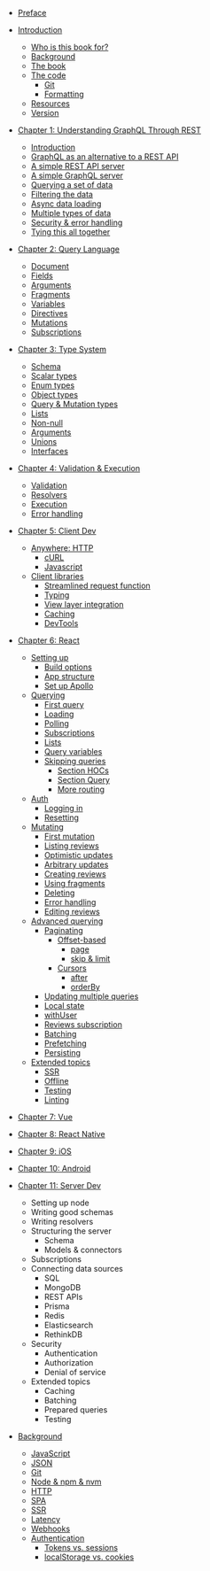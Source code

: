 * [Preface](preface.md)
* [Introduction](README.md)
  * [Who is this book for?](README.md#who-is-this-book-for)
  * [Background](README.md#background)
  * [The book](README.md#the-book)
  * [The code](README.md#the-code)
    * [Git](README.md#git)
    * [Formatting](README.md#formatting)
  * [Resources](README.md#resources)
  * [Version](README.md#version)

* [Chapter 1: Understanding GraphQL Through REST](1.md)
  * [Introduction](1.md#introduction)
  * [GraphQL as an alternative to a REST API](1.md#graphql-as-an-alternative-to-a-rest-api)
  * [A simple REST API server](1.md#a-simple-rest-api-server)
  * [A simple GraphQL server](1.md#a-simple-graphql-server)
  * [Querying a set of data](1.md#querying-a-set-of-data)
  * [Filtering the data](1.md#filtering-the-data)
  * [Async data loading](1.md#async-data-loading)
  * [Multiple types of data](1.md#multiple-types-of-data)
  * [Security & error handling](1.md#security-&-error-handling)
  * [Tying this all together](1.md#tying-this-all-together)

* [Chapter 2: Query Language](2.md)
  * [Document](2.md#document)
  * [Fields](2.md#fields)
  * [Arguments](2.md#arguments)
  * [Fragments](2.md#fragments)
  * [Variables](2.md#variables)
  * [Directives](2.md#directives)
  * [Mutations](2.md#mutations)
  * [Subscriptions](2.md#subscriptions)

* [Chapter 3: Type System](3.md)
  * [Schema](3.md#schema)
  * [Scalar types](3.md#scalar-types)
  * [Enum types](3.md#enum-types)
  * [Object types](3.md#object-types)
  * [Query & Mutation types](3.md#query-&-mutation-types)
  * [Lists](3.md#lists)
  * [Non-null](3.md#non-null)
  * [Arguments](3.md#arguments)
  * [Unions](3.md#unions)
  * [Interfaces](3.md#interfaces)

* [Chapter 4: Validation & Execution](4.md)
  * [Validation](4.md#validation)
  * [Resolvers](4.md#resolvers)
  * [Execution](4.md#execution)
  * [Error handling](4.md#error-handling)

* [Chapter 5: Client Dev](5.md)
  * [Anywhere: HTTP](5.md#anywhere-http)
    * [cURL](5.md#curl)
    * [Javascript](5.md#javascript)
  * [Client libraries](5.md#client-libraries)
    * [Streamlined request function](5.md#streamlined-request-function)
    * [Typing](5.md#typing)
    * [View layer integration](5.md#view-layer-integration)
    * [Caching](5.md#caching)
    * [DevTools](5.md#devtools)

* [Chapter 6: React](6.md)
  * [Setting up](6.md#setting-up)
    * [Build options](6.md#build-options)
    * [App structure](6.md#app-structure)
    * [Set up Apollo](6.md#set-up-apollo)
  * [Querying](6.md#querying)
    * [First query](6.md#first-query)
    * [Loading](6.md#loading)
    * [Polling](6.md#polling)
    * [Subscriptions](6.md#subscriptions)
    * [Lists](6.md#lists)
    * [Query variables](6.md#query-variables)
    * [Skipping queries](6.md#skipping-queries)
      * [Section HOCs](6.md#section-hocs)
      * [Section Query](6.md#section-query)
      * [More routing](6.md#more-routing)
  * [Auth](6.md#auth)
    * [Logging in](6.md#logging-in)
    * [Resetting](6.md#resetting)
  * [Mutating](6.md#mutating)
    * [First mutation](6.md#first-mutation)
    * [Listing reviews](6.md#listing-reviews)
    * [Optimistic updates](6.md#optimistic-updates)
    * [Arbitrary updates](6.md#arbitrary-updates)
    * [Creating reviews](6.md#creating-reviews)
    * [Using fragments](6.md#using-fragments)
    * [Deleting](6.md#deleting)
    * [Error handling](6.md#error-handling)
    * [Editing reviews](6.md#editing-reviews)
  * [Advanced querying](6.md#advanced-querying)
    * [Paginating](6.md#paginating)
      * [Offset-based](6.md#offset-based)
        * [page](6.md#page)
        * [skip & limit](6.md#skip-&-limit)
      * [Cursors](6.md#cursors)
        * [after](6.md#after)
        * [orderBy](6.md#orderby)
    * [Updating multiple queries]()
    * [Local state]()
    * [withUser]()
    * [Reviews subscription]()
    * [Batching]()
    * [Prefetching]()
    * [Persisting]()
  * [Extended topics]()
    * [SSR]()
    * [Offline]()
    * [Testing]()
    * [Linting]()

* [Chapter 7: Vue](7.md)

* [Chapter 8: React Native](8.md)

* [Chapter 9: iOS](9.md)

* [Chapter 10: Android](10.md)

* [Chapter 11: Server Dev](11.md)
  * Setting up node
  * Writing good schemas
  * Writing resolvers
  * Structuring the server
    * Schema
    * Models & connectors
  * Subscriptions
  * Connecting data sources
    * SQL
    * MongoDB
    * REST APIs
    * Prisma
    * Redis
    * Elasticsearch
    * RethinkDB
  * Security
    * Authentication
    * Authorization
    * Denial of service
  * Extended topics
    * Caching
    * Batching
    * Prepared queries
    * Testing

* [Background](bg.md)
  * [JavaScript](bg.md#javascript)
  * [JSON](bg.md#json)
  * [Git](bg.md#git)
  * [Node & npm & nvm](bg.md#node-&-npm-&-nvm)
  * [HTTP](bg.md#http)
  * [SPA](bg.md#spa)
  * [SSR](bg.md#ssr)
  * [Latency](bg.md#latency)
  * [Webhooks](bg.md#webhooks)  
  * [Authentication](bg.md#authentication)
    * [Tokens vs. sessions](bg.md#tokens-vs-sessions)
    * [localStorage vs. cookies](bg.md#localstorage-vs-cookies)  
  
